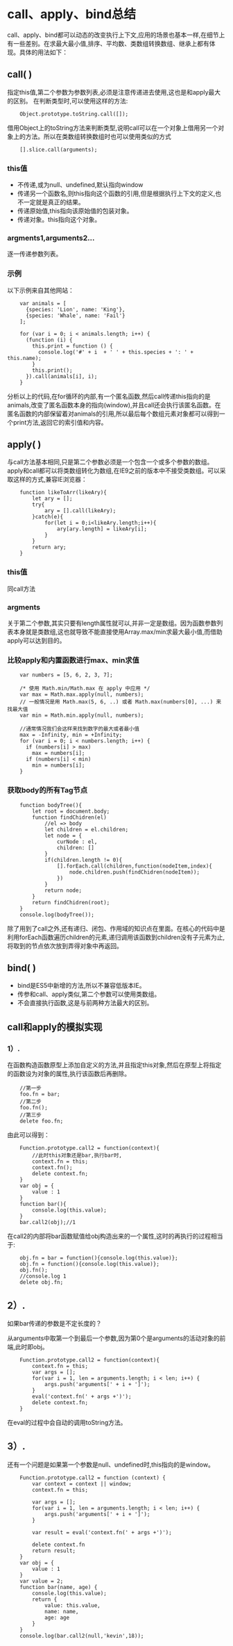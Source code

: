 ﻿# call、apply、bind总结

call、apply、bind都可以动态的改变执行上下文,应用的场景也基本一样,在细节上有一些差别。在求最大最小值,排序、平均数、类数组转换数组、继承上都有体现。具体的用法如下：

## call( )
指定this值,第二个参数为参数列表,必须是注意传递进去使用,这也是和apply最大的区别。
在判断类型时,可以使用这样的方法:
```
    Object.prototype.toString.call([]);
```
借用Object上的toString方法来判断类型,说明call可以在一个对象上借用另一个对象上的方法。所以在类数组转换数组时也可以使用类似的方式
```
    [].slice.call(arguments);
```

### this值

 - 不传递,或为null、undefined,默认指向window
 - 传递另一个函数名,则this指向这个函数的引用,但是根据执行上下文的定义,也不一定就是真正的结果。
 - 传递原始值,this指向该原始值的包装对象。
 - 传递对象。this指向这个对象。

### argments1,arguments2...

逐一传递参数列表。

### 示例

以下示例来自其他网站：
```
    var animals = [
      {species: 'Lion', name: 'King'},
      {species: 'Whale', name: 'Fail'}
    ];

    for (var i = 0; i < animals.length; i++) {
      (function (i) { 
        this.print = function () { 
          console.log('#' + i  + ' ' + this.species + ': ' + this.name); 
        } 
        this.print();
      }).call(animals[i], i);
    }
```
分析以上的代码,在for循环的内部,有一个匿名函数,然后call传递this指向的是animals,改变了匿名函数本身的指向(window),并且call还会执行该匿名函数。在匿名函数的内部保留着对animals的引用,所以最后每个数组元素对象都可以得到一个print方法,返回它的索引值和内容。

## apply( )
与call方法基本相同,只是第二个参数必须是一个包含一个或多个参数的数组。apply和call都可以将类数组转化为数组,在IE9之前的版本中不接受类数组。可以采取这样的方式,兼容IE浏览器：
```
    function likeToArr(likeAry){
        let ary = [];
        try{
            ary = [].call(likeAry);
        }catch(e){
            for(let i = 0;i<likeAry.length;i++){
                ary[ary.length] = likeAry[i];
            }
        }
        return ary;
    }
```
### this值
同call方法

### argments
关于第二个参数,其实只要有length属性就可以,并非一定是数组。因为函数参数列表本身就是类数组,这也就导致不能直接使用Array.max/min求最大最小值,而借助apply可以达到目的。

### 比较apply和内置函数进行max、min求值
```
    var numbers = [5, 6, 2, 3, 7];

    /* 使用 Math.min/Math.max 在 apply 中应用 */
    var max = Math.max.apply(null, numbers);
    // 一般情况是用 Math.max(5, 6, ..) 或者 Math.max(numbers[0], ...) 来找最大值
    var min = Math.min.apply(null, numbers);
    
    //通常情况我们会这样来找到数字的最大或者最小值
    max = -Infinity, min = +Infinity;
    for (var i = 0; i < numbers.length; i++) {
      if (numbers[i] > max)
        max = numbers[i];
      if (numbers[i] < min) 
        min = numbers[i];
    }
```
### 获取body的所有Tag节点
```
    function bodyTree(){
        let root = document.body;
        function findChidren(el) 
            //el => body
            let children = el.children;
            let node = {
                curNode : el,
                children: []
            }
            if(children.length != 0){
                [].forEach.call(children,function(nodeItem,index){
                    node.children.push(findChidren(nodeItem));
                })
            } 
            return node;
        }
        return findChidren(root);
    }
    console.log(bodyTree());
```
除了用到了call之外,还有递归、闭包、作用域的知识点在里面。在核心的代码中是利用forEach函数遍历children的元素,递归调用该函数到children没有子元素为止,将取到的节点依次放到弄得对象中再返回。
 
## bind( )

 - bind是ES5中新增的方法,所以不兼容低版本IE。
 - 传参和call、apply类似,第二个参数可以使用类数组。
 - 不会直接执行函数,这是与前两种方法最大的区别。

## call和apply的模拟实现
### 1）.
在函数构造函数原型上添加自定义的方法,并且指定this对象,然后在原型上将指定的函数设为对象的属性,执行该函数后再删除。
```
    //第一步
    foo.fn = bar;
    //第二步
    foo.fn();
    //第三步
    delete foo.fn;
```
由此可以得到：
```
    Function.prototype.call2 = function(context){
        //此时this对象还是bar,执行bar时,
        context.fn = this;
        context.fn();
        delete context.fn;
    }
    var obj = {
        value : 1
    }
    function bar(){
        console.log(this.value);
    }
    bar.call2(obj);//1
```
在call2的内部将bar函数赋值给obj构造出来的一个属性,这时的再执行的过程相当于:
```
    obj.fn = bar = function(){console.log(this.value)};
    obj.fn = function(){console.log(this.value)};
    obj.fn();
    //console.log 1
    delete obj.fn;
```
## 2）.
如果bar传递的参数是不定长度的？

从arguments中取第一个到最后一个参数,因为第0个是arguments的活动对象的前端,此时即obj。
```
    Function.prototype.call2 = function(context){
        context.fn = this;
        var args = [];
        for(var i = 1, len = arguments.length; i < len; i++) {
            args.push('arguments[' + i + ']');
        }
        eval('context.fn(' + args +')');
        delete context.fn;
    }
```
在eval的过程中会自动的调用toString方法。
## 3）.
还有一个问题是如果第一个参数是null、undefined时,this指向的是window。
```
    Function.prototype.call2 = function (context) {
        var context = context || window;
        context.fn = this;

        var args = [];
        for(var i = 1, len = arguments.length; i < len; i++) {
            args.push('arguments[' + i + ']');
        }

        var result = eval('context.fn(' + args +')');

        delete context.fn
        return result;
    }
    var obj = {
        value : 1
    }
    var value = 2;
    function bar(name, age) {
        console.log(this.value);
        return {
            value: this.value,
            name: name,
            age: age
        }
    }
    console.log(bar.call2(null,'kevin',18));
```